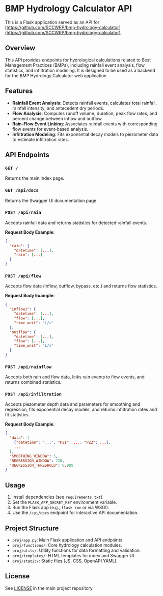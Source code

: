 # BMP Hydrology Calculator API

This is a Flask application served as an API for [https://github.com/SCCWRP/bmp-hydrology-calculator](https://github.com/SCCWRP/bmp-hydrology-calculator).

## Overview

This API provides endpoints for hydrological calculations related to Best Management Practices (BMPs), including rainfall event analysis, flow statistics, and infiltration modeling. It is designed to be used as a backend for the BMP Hydrology Calculator web application.

## Features

- **Rainfall Event Analysis**: Detects rainfall events, calculates total rainfall, rainfall intensity, and antecedent dry periods.
- **Flow Analysis**: Computes runoff volume, duration, peak flow rates, and percent change between inflow and outflow.
- **Rain-Flow Event Linking**: Associates rainfall events with corresponding flow events for event-based analysis.
- **Infiltration Modeling**: Fits exponential decay models to piezometer data to estimate infiltration rates.

## API Endpoints

### `GET /`
Returns the main index page.

### `GET /api/docs`
Returns the Swagger UI documentation page.

### `POST /api/rain`
Accepts rainfall data and returns statistics for detected rainfall events.

**Request Body Example:**
```json
{
  "rain": {
    "datetime": [...],
    "rain": [...]
  }
}
```

### `POST /api/flow`
Accepts flow data (inflow, outflow, bypass, etc.) and returns flow statistics.

**Request Body Example:**
```json
{
  "inflow1": {
    "datetime": [...],
    "flow": [...],
    "time_unit": "L/s"
  },
  "outflow": {
    "datetime": [...],
    "flow": [...],
    "time_unit": "L/s"
  }
}
```

### `POST /api/rainflow`
Accepts both rain and flow data, links rain events to flow events, and returns combined statistics.

### `POST /api/infiltration`
Accepts piezometer depth data and parameters for smoothing and regression, fits exponential decay models, and returns infiltration rates and fit statistics.

**Request Body Example:**
```json
{
  "data": [
    {"datetime": "...", "PZ1": ..., "PZ2": ...},
    ...
  ],
  "SMOOTHING_WINDOW": 5,
  "REGRESSION_WINDOW": 720,
  "REGRESSION_THRESHOLD": 0.999
}
```

## Usage

1. Install dependencies (see `requirements.txt`).
2. Set the `FLASK_APP_SECRET_KEY` environment variable.
3. Run the Flask app (e.g., `flask run` or via WSGI).
4. Use the `/api/docs` endpoint for interactive API documentation.

## Project Structure

- `proj/app.py`: Main Flask application and API endpoints.
- `proj/functions/`: Core hydrology calculation modules.
- `proj/utils/`: Utility functions for data formatting and validation.
- `proj/templates/`: HTML templates for index and Swagger UI.
- `proj/static/`: Static files (JS, CSS, OpenAPI YAML).

## License

See [LICENSE](https://github.com/SCCWRP/bmp-hydrology-calculator/blob/main/LICENSE) in the main project repository.

